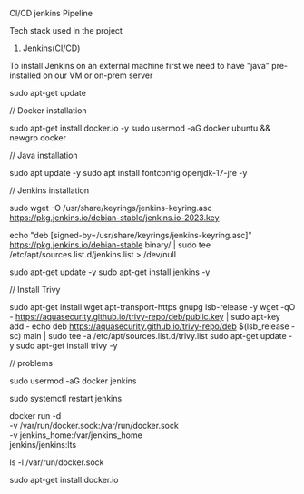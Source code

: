 CI/CD jenkins Pipeline

Tech stack used in the project

1. Jenkins(CI/CD)

To install Jenkins on an external machine first we need to have "java" pre-installed on our VM or on-prem server

sudo apt-get update

// Docker installation

sudo apt-get install docker.io -y
sudo usermod -aG docker ubuntu && newgrp docker

// Java installation

sudo apt update -y
sudo apt install fontconfig openjdk-17-jre -y

// Jenkins installation

sudo wget -O /usr/share/keyrings/jenkins-keyring.asc \
 https://pkg.jenkins.io/debian-stable/jenkins.io-2023.key

echo "deb [signed-by=/usr/share/keyrings/jenkins-keyring.asc]" \
 https://pkg.jenkins.io/debian-stable binary/ | sudo tee \
 /etc/apt/sources.list.d/jenkins.list > /dev/null

sudo apt-get update -y
sudo apt-get install jenkins -y

// Install Trivy

sudo apt-get install wget apt-transport-https gnupg lsb-release -y
wget -qO - https://aquasecurity.github.io/trivy-repo/deb/public.key | sudo apt-key add -
echo deb https://aquasecurity.github.io/trivy-repo/deb $(lsb_release -sc) main | sudo tee -a /etc/apt/sources.list.d/trivy.list
sudo apt-get update -y
sudo apt-get install trivy -y

// problems

sudo usermod -aG docker jenkins

sudo systemctl restart jenkins

docker run -d \
 -v /var/run/docker.sock:/var/run/docker.sock \
 -v jenkins_home:/var/jenkins_home \
 jenkins/jenkins:lts

ls -l /var/run/docker.sock

sudo apt-get install docker.io
